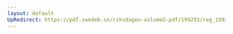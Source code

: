 ```yaml
---
layout: default
UpRedirect: https://pdf.swedeb.se/riksdagen-volumeG-pdf/199293/reg_199293/reg_199293_0565.pdf
---
```

